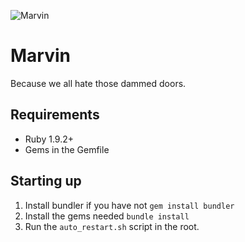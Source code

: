 ![Marvin](http://upload.wikimedia.org/wikipedia/en/c/cb/Marvin_%28HHGG%29.jpg)

# Marvin #
Because we all hate those dammed doors.

## Requirements ##
* Ruby 1.9.2+
* Gems in the Gemfile

## Starting up ##
1. Install bundler if you have not
  `gem install bundler`
2. Install the gems needed
  `bundle install` 
3. Run the `auto_restart.sh` script in the root. 
